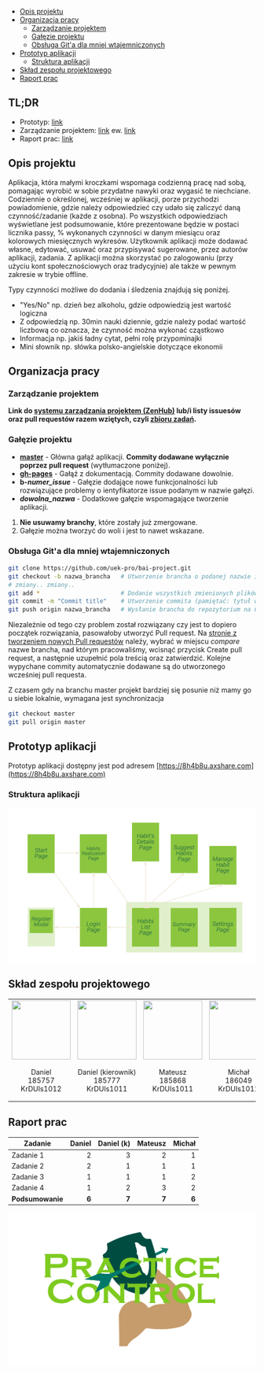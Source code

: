 <!-- TOC -->

- [Opis projektu](#opis-projektu)
- [Organizacja pracy](#organizacja-pracy)
    - [Zarządzanie projektem](#zarządzanie-projektem)
    - [Gałęzie projektu](#gałęzie-projektu)
    - [Obsługa Git'a dla mniej wtajemniczonych](#obsługa-gita-dla-mniej-wtajemniczonych)
- [Prototyp aplikacji](#prototyp-aplikacji)
    - [Struktura aplikacji](#struktura-aplikacji)
- [Skład zespołu projektowego](#skład-zespołu-projektowego)
- [Raport prac](#raport-prac)

<!-- /TOC -->

## TL;DR

* Prototyp: [link](https://8h4b8u.axshare.com)
* Zarządzanie projektem: [link](https://app.zenhub.com/workspace/o/uek-pro/bai-project/) ew. [link](https://github.com/uek-pro/bai-project/issues?page=1&q=-label%3Aduplicate&utf8=%E2%9C%93)
* Raport prac: [link](#raport-prac)

## Opis projektu

Aplikacja, która małymi kroczkami wspomaga codzienną pracę nad sobą, pomagając wyrobić w sobie przydatne nawyki oraz wygasić te niechciane. Codziennie o określonej, wcześniej w aplikacji, porze przychodzi powiadomienie, gdzie należy odpowiedzieć czy udało się zaliczyć daną czynność/zadanie (każde z osobna). Po wszystkich odpowiedziach wyświetlane jest podsumowanie, które prezentowane będzie w postaci licznika passy, % wykonanych czynności w danym miesiącu oraz kolorowych miesięcznych wykresów. Użytkownik aplikacji może dodawać własne, edytować, usuwać oraz przypisywać sugerowane, przez autorów aplikacji, zadania. Z aplikacji można skorzystać po zalogowaniu (przy użyciu kont społecznościowych oraz tradycyjnie) ale także w pewnym zakresie w trybie offline. 

Typy czynności możliwe do dodania i śledzenia znajdują się poniżej.

* "Yes/No" np. dzień bez alkoholu, gdzie odpowiedzią jest wartość logiczna
* Z odpowiedzią np. 30min nauki dziennie, gdzie należy podać wartość liczbową co oznacza, że czynność można wykonać cząstkowo
* Informacja np. jakiś ładny cytat, pełni rolę przypominajki
* Mini słownik np. słówka polsko-angielskie dotyczące ekonomii

## Organizacja pracy

### Zarządzanie projektem

**Link do [systemu zarządzania projektem (ZenHub)](https://app.zenhub.com/workspace/o/uek-pro/bai-project/) lub/i listy issuesów oraz pull requestów razem wziętych, czyli [zbioru zadań](https://github.com/uek-pro/bai-project/issues?page=1&q=-label%3Aduplicate&utf8=%E2%9C%93).**

### Gałęzie projektu

* **[master](https://github.com/uek-pro/bai-project/tree/master)** - Główna gałąź aplikacji. **Commity dodawane wyłącznie poprzez pull request** (wytłumaczone poniżej).
* **[gh-pages](https://github.com/uek-pro/bai-project/tree/gh-pages)** - Gałąź z dokumentacją. Commity dodawane dowolnie.
* **b-*numer\_issue*** - Gałęzie dodające nowe funkcjonalności lub rozwiązujące problemy o ientyfikatorze issue podanym w nazwie gałęzi.
* ***dowolna\_nazwa*** - Dodatkowe gałęzie wspomagające tworzenie aplikacji.

1. **Nie usuwamy branchy**, które zostały już zmergowane. 
1. Gałęzie można tworzyć do woli i jest to nawet wskazane.

### Obsługa Git'a dla mniej wtajemniczonych

```bash
git clone https://github.com/uek-pro/bai-project.git
git checkout -b nazwa_brancha   # Utworzenie brancha o podanej nazwie i przejście do niego
# zmiany.. zmiany..                                       
git add *                       # Dodanie wszystkich zmienionych plików do commita
git commit -m "Commit title"    # Utworzenie commita (pamiętać: tytuł wielką literą i po angielsku)
git push origin nazwa_brancha   # Wysłanie brancha do repozytorium na GitHubie
```

Niezależnie od tego czy problem został rozwiązany czy jest to dopiero początek rozwiązania, pasowałoby utworzyć Pull request. Na [stronie z tworzeniem nowych Pull requestów](https://github.com/uek-pro/bai-project/compare) należy, wybrać w miejscu _compare_ nazwe brancha, nad którym pracowaliśmy, wcisnąć przycisk Create pull request, a następnie uzupełnić pola treścią oraz zatwierdzić. Kolejne wypychane commity automatycznie dodawane są do utworzonego wcześniej pull requesta.

Z czasem gdy na branchu master projekt bardziej się posunie niż mamy go u siebie lokalnie, wymagana jest synchronizacja 

```bash
git checkout master
git pull origin master
```

## Prototyp aplikacji

Prototyp aplikacji dostępny jest pod adresem [https://8h4b8u.axshare.com](https://8h4b8u.axshare.com)

### Struktura aplikacji

![Struktura aplikacji](assets\img\application-usage-schema.png)

## Skład zespołu projektowego

<table class="authors" style="text-align:center">
    <tr>
      <td>
        <a href="https://github.com/adamusdaniel">
            <img width="120" height="120"
        src="https://avatars1.githubusercontent.com/u/23094478?v=4">
        </a>
        <p>
            Daniel<br>
            185757<br>
            KrDUIs1012
        </p>
      </td>
      <td>
        <a href="https://github.com/danbraj">
            <img width="120" height="120"
        src="https://avatars3.githubusercontent.com/u/19363013?v=4">
        </a>
        <p>
            Daniel <span>(kierownik)</span><br>
            185777<br>
            KrDUIs1011
        </p>
      </td>
      <td>
        <a href="https://github.com/insomnia1337">
            <img width="120" height="120"
        src="https://avatars1.githubusercontent.com/u/23103157?v=4">
        </a>
        <p>
            Mateusz<br>
            185868<br>
            KrDUIs1011
        </p>
      </td>
      <td>
        <a href="https://github.com/EmSiii">
            <img width="120" height="120"
        src="https://avatars1.githubusercontent.com/u/22874596?v=4">
        </a>
        <p>
            Michał<br>
            186049<br>
            KrDUIs1011
        </p>
      </td>
    </tr>
</table>

## Raport prac

| Zadanie | Daniel | Daniel (k) | Mateusz | Michał |
| ---------------- | -: | -: | -: | -: |
| Zadanie 1        |  2 |  3 |  2 |  1 |
| Zadanie 2        |  2 |  1 |  1 |  1 |
| Zadanie 3        |  1 |  1 |  1 |  2 |
| Zadanie 4        |  1 |  2 |  3 |  2 |
| **Podsumowanie** |**6**|**7**|**7**|**6**|

![Practice Control](https://raw.githubusercontent.com/uek-pro/bai-project/master/src/img/logo.svg?sanitize=true)